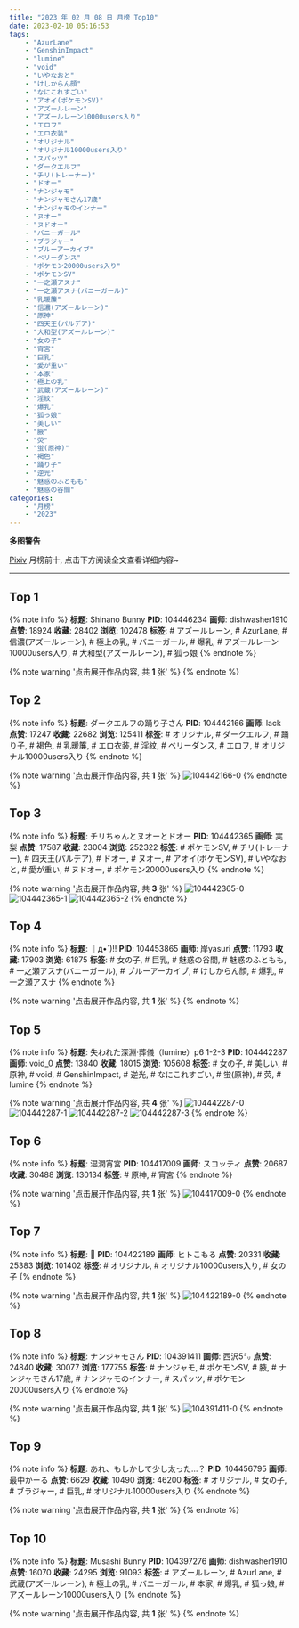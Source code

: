 ```yaml
---
title: "2023 年 02 月 08 日 月榜 Top10"
date: 2023-02-10 05:16:53
tags:
    - "AzurLane"
    - "GenshinImpact"
    - "lumine"
    - "void"
    - "いやなおと"
    - "けしからん顔"
    - "なにこれすごい"
    - "アオイ(ポケモンSV)"
    - "アズールレーン"
    - "アズールレーン10000users入り"
    - "エロフ"
    - "エロ衣装"
    - "オリジナル"
    - "オリジナル10000users入り"
    - "スパッツ"
    - "ダークエルフ"
    - "チリ(トレーナー)"
    - "ドオー"
    - "ナンジャモ"
    - "ナンジャモさん17歳"
    - "ナンジャモのインナー"
    - "ヌオー"
    - "ヌドオー"
    - "バニーガール"
    - "ブラジャー"
    - "ブルーアーカイブ"
    - "ベリーダンス"
    - "ポケモン20000users入り"
    - "ポケモンSV"
    - "一之瀬アスナ"
    - "一之瀬アスナ(バニーガール)"
    - "乳暖簾"
    - "信濃(アズールレーン)"
    - "原神"
    - "四天王(パルデア)"
    - "大和型(アズールレーン)"
    - "女の子"
    - "宵宮"
    - "巨乳"
    - "愛が重い"
    - "本家"
    - "極上の乳"
    - "武蔵(アズールレーン)"
    - "淫紋"
    - "爆乳"
    - "狐っ娘"
    - "美しい"
    - "腋"
    - "荧"
    - "蛍(原神)"
    - "褐色"
    - "踊り子"
    - "逆光"
    - "魅惑のふともも"
    - "魅惑の谷間"
categories:
    - "月榜"
    - "2023"
---
```


<i class="fa fa-triangle-exclamation"></i>**多图警告**<i class="fa fa-triangle-exclamation"></i>

[Pixiv](https://www.pixiv.net/) 月榜前十, 点击下方阅读全文查看详细内容~

<!-- more -->

---

## Top 1

{% note info %}
**标题**: Shinano Bunny
**PID**: 104446234 **画师**: dishwasher1910
**点赞**: 18924 **收藏**: 28402 **浏览**: 102478
**标签**: # アズールレーン, # AzurLane, # 信濃(アズールレーン), # 極上の乳, # バニーガール, # 爆乳, # アズールレーン10000users入り, # 大和型(アズールレーン), # 狐っ娘
{% endnote %}

{% note warning '点击展开作品内容, 共 **1** 张' %}
{% endnote %}

## Top 2

{% note info %}
**标题**: ダークエルフの踊り子さん
**PID**: 104442166 **画师**: lack
**点赞**: 17247 **收藏**: 22682 **浏览**: 125411
**标签**: # オリジナル, # ダークエルフ, # 踊り子, # 褐色, # 乳暖簾, # エロ衣装, # 淫紋, # ベリーダンス, # エロフ, # オリジナル10000users入り
{% endnote %}

{% note warning '点击展开作品内容, 共 **1** 张' %}
![104442166-0](https://i.pixiv.re/img-original/img/2023/01/12/00/00/24/104442166_p0.png)
{% endnote %}

## Top 3

{% note info %}
**标题**: チリちゃんとヌオーとドオー
**PID**: 104442365 **画师**: 実梨
**点赞**: 17587 **收藏**: 23004 **浏览**: 252322
**标签**: # ポケモンSV, # チリ(トレーナー), # 四天王(パルデア), # ドオー, # ヌオー, # アオイ(ポケモンSV), # いやなおと, # 愛が重い, # ヌドオー, # ポケモン20000users入り
{% endnote %}

{% note warning '点击展开作品内容, 共 **3** 张' %}
![104442365-0](https://i.pixiv.re/img-original/img/2023/01/12/00/01/57/104442365_p0.jpg)
![104442365-1](https://i.pixiv.re/img-original/img/2023/01/12/00/01/57/104442365_p1.jpg)
![104442365-2](https://i.pixiv.re/img-original/img/2023/01/12/00/01/57/104442365_p2.jpg)
{% endnote %}

## Top 4

{% note info %}
**标题**: ｜д•´)!!
**PID**: 104453865 **画师**: 岸yasuri
**点赞**: 11793 **收藏**: 17903 **浏览**: 61875
**标签**: # 女の子, # 巨乳, # 魅惑の谷間, # 魅惑のふともも, # 一之瀬アスナ(バニーガール), # ブルーアーカイブ, # けしからん顔, # 爆乳, # 一之瀬アスナ
{% endnote %}

{% note warning '点击展开作品内容, 共 **1** 张' %}
{% endnote %}

## Top 5

{% note info %}
**标题**: 失われた深淵·葬儀（lumine）p6 1-2-3
**PID**: 104442287 **画师**: void_0
**点赞**: 13840 **收藏**: 18015 **浏览**: 105608
**标签**: # 女の子, # 美しい, # 原神, # void, # GenshinImpact, # 逆光, # なにこれすごい, # 蛍(原神), # 荧, # lumine
{% endnote %}

{% note warning '点击展开作品内容, 共 **4** 张' %}
![104442287-0](https://i.pixiv.re/img-original/img/2023/01/12/00/01/06/104442287_p0.jpg)
![104442287-1](https://i.pixiv.re/img-original/img/2023/01/12/00/01/06/104442287_p1.jpg)
![104442287-2](https://i.pixiv.re/img-original/img/2023/01/12/00/01/06/104442287_p2.jpg)
![104442287-3](https://i.pixiv.re/img-original/img/2023/01/12/00/01/06/104442287_p3.jpg)
{% endnote %}

## Top 6

{% note info %}
**标题**: 湿潤宵宮
**PID**: 104417009 **画师**: スコッティ
**点赞**: 20687 **收藏**: 30488 **浏览**: 130134
**标签**: # 原神, # 宵宮
{% endnote %}

{% note warning '点击展开作品内容, 共 **1** 张' %}
![104417009-0](https://i.pixiv.re/img-original/img/2023/01/11/00/00/20/104417009_p0.png)
{% endnote %}

## Top 7

{% note info %}
**标题**: 🐑
**PID**: 104422189 **画师**: ヒトこもる
**点赞**: 20331 **收藏**: 25383 **浏览**: 101402
**标签**: # オリジナル, # オリジナル10000users入り, # 女の子
{% endnote %}

{% note warning '点击展开作品内容, 共 **1** 张' %}
![104422189-0](https://i.pixiv.re/img-original/img/2023/01/11/05/01/34/104422189_p0.png)
{% endnote %}

## Top 8

{% note info %}
**标题**: ナンジャモさん
**PID**: 104391411 **画师**: 西沢5㍉
**点赞**: 24840 **收藏**: 30077 **浏览**: 177755
**标签**: # ナンジャモ, # ポケモンSV, # 腋, # ナンジャモさん17歳, # ナンジャモのインナー, # スパッツ, # ポケモン20000users入り
{% endnote %}

{% note warning '点击展开作品内容, 共 **1** 张' %}
![104391411-0](https://i.pixiv.re/img-original/img/2023/01/10/00/00/29/104391411_p0.jpg)
{% endnote %}

## Top 9

{% note info %}
**标题**: あれ、もしかして少し太った…？
**PID**: 104456795 **画师**: 最中かーる
**点赞**: 6629 **收藏**: 10490 **浏览**: 46200
**标签**: # オリジナル, # 女の子, # ブラジャー, # 巨乳, # オリジナル10000users入り
{% endnote %}

{% note warning '点击展开作品内容, 共 **1** 张' %}
{% endnote %}

## Top 10

{% note info %}
**标题**: Musashi Bunny
**PID**: 104397276 **画师**: dishwasher1910
**点赞**: 16070 **收藏**: 24295 **浏览**: 91093
**标签**: # アズールレーン, # AzurLane, # 武蔵(アズールレーン), # 極上の乳, # バニーガール, # 本家, # 爆乳, # 狐っ娘, # アズールレーン10000users入り
{% endnote %}

{% note warning '点击展开作品内容, 共 **1** 张' %}
{% endnote %}
